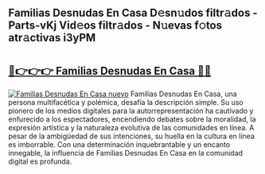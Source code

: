 ## Familias Desnudas En Casa D𝚎sn𝚞dos filtr𝚊dos - Parts-vKj Vid𝚎os filtr𝚊dos - N𝚞evas f𝚘tos atr𝚊ctivas i3yPM

# <h2><a href="http://mbb29c4.tromn.icu/?c=Familias+Desnudas+En+Casa">🔗👉👉👉 Familias Desnudas En Casa 🔗🔗</a></h2>

[![Familias Desnudas En Casa nuevo](https://i.imgur.com/pEAQMta.gif)](http://mbb29c4.tromn.icu/?c=Familias+Desnudas+En+Casa)
Familias Desnudas En Casa, una persona multifacética y polémica, desafía la descripción simple. Su uso pionero de los medios digitales para la autorrepresentación ha cautivado y enfurecido a los espectadores, encendiendo debates sobre la moralidad, la expresión artística y la naturaleza evolutiva de las comunidades en línea. A pesar de la ambigüedad de sus intenciones, su huella en la cultura en línea es imborrable. Con una determinación inquebrantable y un encanto innegable, la influencia de Familias Desnudas En Casa en la comunidad digital es profunda.

